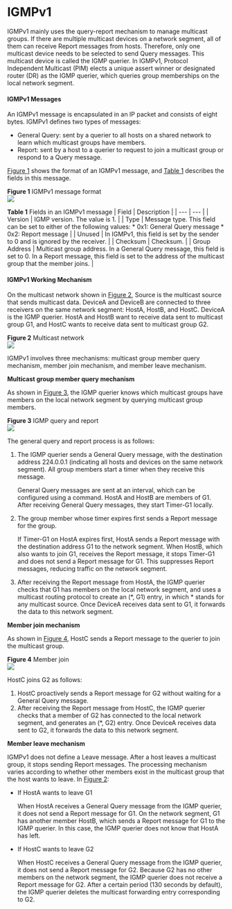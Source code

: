 IGMPv1
======

IGMPv1 mainly uses the query-report mechanism to manage multicast groups. If there are multiple multicast devices on a network segment, all of them can receive Report messages from hosts. Therefore, only one multicast device needs to be selected to send Query messages. This multicast device is called the IGMP querier. In IGMPv1, Protocol Independent Multicast (PIM) elects a unique assert winner or designated router (DR) as the IGMP querier, which queries group memberships on the local network segment.

#### IGMPv1 Messages

An IGMPv1 message is encapsulated in an IP packet and consists of eight bytes. IGMPv1 defines two types of messages:

* General Query: sent by a querier to all hosts on a shared network to learn which multicast groups have members.
* Report: sent by a host to a querier to request to join a multicast group or respond to a Query message.

[Figure 1](#EN-US_CONCEPT_0000001176743865__fig_dc_fd_igmp_100601) shows the format of an IGMPv1 message, and [Table 1](#EN-US_CONCEPT_0000001176743865__tab_dc_fd_igmp_100601) describes the fields in this message.

**Figure 1** IGMPv1 message format  
![](figure/en-us_image_0000001130624436.png)

**Table 1** Fields in an IGMPv1 message
| Field | Description |
| --- | --- |
| Version | IGMP version. The value is 1. |
| Type | Message type. This field can be set to either of the following values:   * 0x1: General Query message * 0x2: Report message |
| Unused | In IGMPv1, this field is set by the sender to 0 and is ignored by the receiver. |
| Checksum | Checksum. |
| Group Address | Multicast group address. In a General Query message, this field is set to 0. In a Report message, this field is set to the address of the multicast group that the member joins. |



#### IGMPv1 Working Mechanism

On the multicast network shown in [Figure 2](#EN-US_CONCEPT_0000001176743865__fig_03), Source is the multicast source that sends multicast data. DeviceA and DeviceB are connected to three receivers on the same network segment: HostA, HostB, and HostC. DeviceA is the IGMP querier. HostA and HostB want to receive data sent to multicast group G1, and HostC wants to receive data sent to multicast group G2.

**Figure 2** Multicast network  
![](figure/en-us_image_0000001176663985.png)

IGMPv1 involves three mechanisms: multicast group member query mechanism, member join mechanism, and member leave mechanism.

**Multicast group member query mechanism**

As shown in [Figure 3](#EN-US_CONCEPT_0000001176743865__fig_01), the IGMP querier knows which multicast groups have members on the local network segment by querying multicast group members.

**Figure 3** IGMP query and report  
![](figure/en-us_image_0000001130624440.png)

The general query and report process is as follows:

1. The IGMP querier sends a General Query message, with the destination address 224.0.0.1 (indicating all hosts and devices on the same network segment). All group members start a timer when they receive this message.
   
   General Query messages are sent at an interval, which can be configured using a command. HostA and HostB are members of G1. After receiving General Query messages, they start Timer-G1 locally.
2. The group member whose timer expires first sends a Report message for the group.
   
   If Timer-G1 on HostA expires first, HostA sends a Report message with the destination address G1 to the network segment. When HostB, which also wants to join G1, receives the Report message, it stops Timer-G1 and does not send a Report message for G1. This suppresses Report messages, reducing traffic on the network segment.
3. After receiving the Report message from HostA, the IGMP querier checks that G1 has members on the local network segment, and uses a multicast routing protocol to create an (\*, G1) entry, in which \* stands for any multicast source. Once DeviceA receives data sent to G1, it forwards the data to this network segment.

**Member join mechanism**

As shown in [Figure 4](#EN-US_CONCEPT_0000001176743865__fig_02), HostC sends a Report message to the querier to join the multicast group.

**Figure 4** Member join  
![](figure/en-us_image_0000001176743895.png)

HostC joins G2 as follows:

1. HostC proactively sends a Report message for G2 without waiting for a General Query message.
2. After receiving the Report message from HostC, the IGMP querier checks that a member of G2 has connected to the local network segment, and generates an (\*, G2) entry. Once DeviceA receives data sent to G2, it forwards the data to this network segment.

**Member leave mechanism**

IGMPv1 does not define a Leave message. After a host leaves a multicast group, it stops sending Report messages. The processing mechanism varies according to whether other members exist in the multicast group that the host wants to leave. In [Figure 2](#EN-US_CONCEPT_0000001176743865__fig_03):

* If HostA wants to leave G1
  
  When HostA receives a General Query message from the IGMP querier, it does not send a Report message for G1. On the network segment, G1 has another member HostB, which sends a Report message for G1 to the IGMP querier. In this case, the IGMP querier does not know that HostA has left.
* If HostC wants to leave G2
  
  When HostC receives a General Query message from the IGMP querier, it does not send a Report message for G2. Because G2 has no other members on the network segment, the IGMP querier does not receive a Report message for G2. After a certain period (130 seconds by default), the IGMP querier deletes the multicast forwarding entry corresponding to G2.